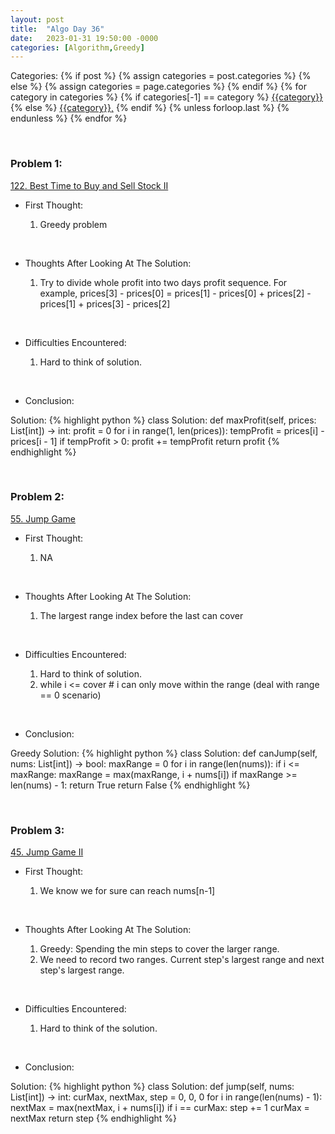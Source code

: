 ```yaml
---
layout: post
title:  "Algo Day 36"
date:   2023-01-31 19:50:00 -0000
categories: [Algorithm,Greedy]
---
```


<div class="post-categories">
  Categories:
  {% if post %}
    {% assign categories = post.categories %}
  {% else %}
    {% assign categories = page.categories %}
  {% endif %}
  {% for category in categories %}
    {% if categories[-1] == category %}
        <a href="{{site.baseurl}}/categories/#{{category|slugize}}">{{category}}</a>
    {% else %}
        <a href="{{site.baseurl}}/categories/#{{category|slugize}}">{{category}},</a>
    {% endif %}
  {% unless forloop.last %}&nbsp;{% endunless %}
  {% endfor %}
</div>

&nbsp;


### Problem 1:

[122. Best Time to Buy and Sell Stock II](https://leetcode.com/problems/best-time-to-buy-and-sell-stock-ii/)

* First Thought:

  1. Greedy problem


&nbsp;

* Thoughts After Looking At The Solution:

  1. Try to divide whole profit into two days profit sequence. For example, prices[3] - prices[0] = prices[1] - prices[0] + prices[2] - prices[1] + prices[3] - prices[2]

&nbsp;

* Difficulties Encountered:

  1. Hard to think of solution.

&nbsp;

* Conclusion:

Solution:
  {% highlight python %}
    class Solution:
        def maxProfit(self, prices: List[int]) -> int:
            profit = 0
            for i in range(1, len(prices)):
                tempProfit = prices[i] - prices[i - 1]
                if tempProfit > 0: profit += tempProfit
            return profit
  {% endhighlight %}


&nbsp;

### Problem 2:

[55. Jump Game](https://leetcode.com/problems/jump-game/)

* First Thought:

  1. NA

&nbsp;

* Thoughts After Looking At The Solution:

  1. The largest range index before the last can cover

&nbsp;

* Difficulties Encountered:

  1. Hard to think of solution.
  2. while i <= cover # i can only move within the range (deal with range == 0 scenario)


&nbsp;

* Conclusion:

Greedy Solution:
  {% highlight python %}
    class Solution:
        def canJump(self, nums: List[int]) -> bool:
            maxRange = 0
            for i in range(len(nums)):
                if i <= maxRange:
                    maxRange = max(maxRange, i + nums[i])
                    if maxRange >= len(nums) - 1: return True
            return False
  {% endhighlight %}


&nbsp;

### Problem 3:

[45. Jump Game II](https://leetcode.com/problems/jump-game-ii/)

* First Thought:

  1. We know we for sure can reach nums[n-1]

&nbsp;

* Thoughts After Looking At The Solution:

  1. Greedy: Spending the min steps to cover the larger range.
  2. We need to record two ranges. Current step's largest range and next step's largest range.

&nbsp;

* Difficulties Encountered:

  1. Hard to think of the solution.

&nbsp;

* Conclusion:

Solution:
  {% highlight python %}
    class Solution:
      def jump(self, nums: List[int]) -> int:
          curMax, nextMax, step = 0, 0, 0
          for i in range(len(nums) - 1):
              nextMax = max(nextMax, i + nums[i])
              if i == curMax:
                  step += 1
                  curMax = nextMax
          return step
  {% endhighlight %}

&nbsp;